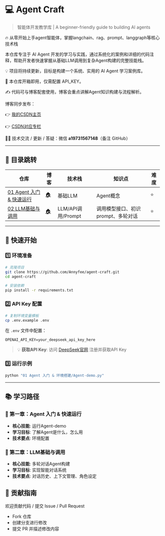 # 💻 Agent Craft

> 智能体开发教学库 | A beginner-friendly guide to building AI agents


🔥 从零开始上手agent智能体，掌握langchain、rag、prompt、langgraph等核心技术栈

本仓库专注于 AI Agent 开发的学习与实践，通过系统化的案例和详细的代码注释，帮助开发者快速掌握从基础LLM调用到复杂Agent构建的完整技能栈。

💡 项目将持续更新，目标是构建一个系统、实用的 AI Agent 学习案例库。

📘 本仓库开箱即用，仅需配置 API_KEY。

✍️ 代码可与博客配套使用，博客会重点讲解Agent知识构建与流程解析。

博客同步发布：

👉 [我的CSDN主页](https://blog.csdn.net/2401_87328929)

👉 [CSDN对应专栏](https://blog.csdn.net/2401_87328929/category_12970267.html)

🙋‍♂️ 技术交流 / 更新 / 答疑：微信 **a19731567148**（备注 GitHub）

---
## 🚅 目录跳转

| 仓库                                                | 博客                                             | 技术栈              | 知识点                  | 难度 |
|---------------------------------------------------|------------------------------------------------|------------------|----------------------|-----|
| [01 Agent 入门 & 快速运行](01%20Agent%20入门%20&%20环境搭建/) | [🏠](01%20Agent%20入门%20&%20环境搭建/Agent-demo.py) | 基础LLM            | Agent概念              | ⭐ |
| [02 LLM基础与调用](02%20LLM基础与调用/1.%20llm基础调用.py)      | [🏠](02%20LLM基础与调用/1.%20llm基础调用.py)            | LLM/API调用/Prompt | 调用模型接口、初识prompt、多轮对话 | ⭐ |


---

## 🚀 快速开始

### 1️⃣ 环境准备

```bash
# 克隆项目
git clone https://github.com/Annyfee/agent-craft.git
cd agent-craft

# 安装依赖
pip install -r requirements.txt
```

### 2️⃣ API Key 配置

```bash
# 复制环境变量模板
cp .env.example .env
```

在 `.env` 文件中配置：
```env
OPENAI_API_KEY=your_deepseek_api_key_here
```

> 💡 **获取API Key**: 访问 [DeepSeek官网](https://platform.deepseek.com/) 注册并获取API Key

### 3️⃣ 运行示例

```bash
python "01 Agent 入门 & 环境搭建/Agent-demo.py"
```
---

## 📚 学习路径

### 🎯 第一章：Agent 入门 & 快速运行
- **核心技能**: 运行Agent-demo
- **学习目标**: 了解Agent是什么，怎么用
- **技术要点**: 环境配置

### 🎯 第二章：LLM基础与调用
- **核心技能**: 多轮对话Agent构建
- **学习目标**: 实现智能对话系统
- **技术要点**: 对话历史、上下文管理、角色设定

## 🤝 贡献指南
欢迎贡献代码 / 提交 Issue / Pull Request
- Fork 仓库  
- 创建分支进行修改  
- 提交 PR 并描述修改内容
